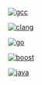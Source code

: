 [![gcc](https://github.com/rainmaker6/codes/actions/workflows/gcc.yml/badge.svg?branch=master)](https://github.com/rainmaker6/codes/actions/workflows/gcc.yml)

[![clang](https://github.com/rainmaker6/codes/actions/workflows/clang.yml/badge.svg?branch=master)](https://github.com/rainmaker6/codes/actions/workflows/clang.yml) 

[![go](https://github.com/rainmaker6/codes/actions/workflows/go.yml/badge.svg?branch=master)](https://github.com/rainmaker6/codes/actions/workflows/go.yml)

[![boost](https://github.com/rainmaker6/codes/actions/workflows/boost.yml/badge.svg?branch=master)](https://github.com/rainmaker6/codes/actions/workflows/boost.yml)

[![java](https://github.com/rainmaker6/codes/actions/workflows/java.yml/badge.svg?branch=master)](https://github.com/rainmaker6/codes/actions/workflows/java.yml)
